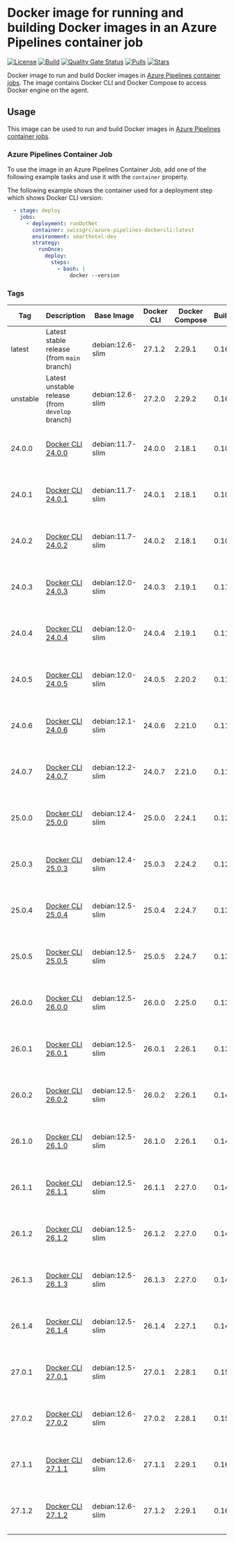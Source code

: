# Docker image for running and building Docker images in an Azure Pipelines container job

<!-- markdownlint-disable MD013 -->
[![License](https://img.shields.io/badge/license-MIT-blue.svg?style=flat-square)](https://github.com/swissgrc/docker-azure-pipelines-dockercli/blob/main/LICENSE) [![Build](https://img.shields.io/github/actions/workflow/status/swissgrc/docker-azure-pipelines-dockercli/publish.yml?branch=develop&style=flat-square)](https://github.com/swissgrc/docker-azure-pipelines-dockercli/actions/workflows/publish.yml) [![Quality Gate Status](https://sonarcloud.io/api/project_badges/measure?project=swissgrc_docker-azure-pipelines-dockercli&metric=alert_status)](https://sonarcloud.io/summary/new_code?id=swissgrc_docker-azure-pipelines-dockercli) [![Pulls](https://img.shields.io/docker/pulls/swissgrc/azure-pipelines-dockercli.svg?style=flat-square)](https://hub.docker.com/r/swissgrc/azure-pipelines-dockercli) [![Stars](https://img.shields.io/docker/stars/swissgrc/azure-pipelines-dockercli.svg?style=flat-square)](https://hub.docker.com/r/swissgrc/azure-pipelines-dockercli)
<!-- markdownlint-restore -->

Docker image to run and build Docker images in [Azure Pipelines container jobs].
The image contains Docker CLI and Docker Compose to access Docker engine on the agent.

## Usage

This image can be used to run and build Docker images in [Azure Pipelines container jobs].

### Azure Pipelines Container Job

To use the image in an Azure Pipelines Container Job, add one of the following example tasks and use it with the `container` property.

The following example shows the container used for a deployment step which shows Docker CLI version:

```yaml
  - stage: deploy
    jobs:
      - deployment: runDotNet
        container: swissgrc/azure-pipelines-dockercli:latest
        environment: smarthotel-dev
        strategy:
          runOnce:
            deploy:
              steps:
                - bash: |
                    docker --version
```

### Tags

| Tag        | Description                                                                  | Base Image       | Docker CLI | Docker Compose | BuildX | Size                                                                                                                               |
|------------|------------------------------------------------------------------------------|------------------|------------|----------------|--------|------------------------------------------------------------------------------------------------------------------------------------|
| latest     | Latest stable release (from `main` branch)                                   | debian:12.6-slim | 27.1.2     | 2.29.1         | 0.16.2 | ![Docker Image Size (tag)](https://img.shields.io/docker/image-size/swissgrc/azure-pipelines-dockercli/latest?style=flat-square)   |
| unstable   | Latest unstable release (from `develop` branch)                              | debian:12.6-slim | 27.2.0     | 2.29.2         | 0.16.2 | ![Docker Image Size (tag)](https://img.shields.io/docker/image-size/swissgrc/azure-pipelines-dockercli/unstable?style=flat-square) |
| 24.0.0     | [Docker CLI 24.0.0](https://docs.docker.com/engine/release-notes/24.0/#2400) | debian:11.7-slim | 24.0.0     | 2.18.1         | 0.10.4 | ![Docker Image Size (tag)](https://img.shields.io/docker/image-size/swissgrc/azure-pipelines-dockercli/24.0.0?style=flat-square)   |
| 24.0.1     | [Docker CLI 24.0.1](https://docs.docker.com/engine/release-notes/24.0/#2401) | debian:11.7-slim | 24.0.1     | 2.18.1         | 0.10.4 | ![Docker Image Size (tag)](https://img.shields.io/docker/image-size/swissgrc/azure-pipelines-dockercli/24.0.1?style=flat-square)   |
| 24.0.2     | [Docker CLI 24.0.2](https://docs.docker.com/engine/release-notes/24.0/#2402) | debian:11.7-slim | 24.0.2     | 2.18.1         | 0.10.5 | ![Docker Image Size (tag)](https://img.shields.io/docker/image-size/swissgrc/azure-pipelines-dockercli/24.0.2?style=flat-square)   |
| 24.0.3     | [Docker CLI 24.0.3](https://docs.docker.com/engine/release-notes/24.0/#2403) | debian:12.0-slim | 24.0.3     | 2.19.1         | 0.11.1 | ![Docker Image Size (tag)](https://img.shields.io/docker/image-size/swissgrc/azure-pipelines-dockercli/24.0.3?style=flat-square)   |
| 24.0.4     | [Docker CLI 24.0.4](https://docs.docker.com/engine/release-notes/24.0/#2404) | debian:12.0-slim | 24.0.4     | 2.19.1         | 0.11.1 | ![Docker Image Size (tag)](https://img.shields.io/docker/image-size/swissgrc/azure-pipelines-dockercli/24.0.4?style=flat-square)   |
| 24.0.5     | [Docker CLI 24.0.5](https://docs.docker.com/engine/release-notes/24.0/#2405) | debian:12.0-slim | 24.0.5     | 2.20.2         | 0.11.2 | ![Docker Image Size (tag)](https://img.shields.io/docker/image-size/swissgrc/azure-pipelines-dockercli/24.0.5?style=flat-square)   |
| 24.0.6     | [Docker CLI 24.0.6](https://docs.docker.com/engine/release-notes/24.0/#2406) | debian:12.1-slim | 24.0.6     | 2.21.0         | 0.11.2 | ![Docker Image Size (tag)](https://img.shields.io/docker/image-size/swissgrc/azure-pipelines-dockercli/24.0.6?style=flat-square)   |
| 24.0.7     | [Docker CLI 24.0.7](https://docs.docker.com/engine/release-notes/24.0/#2407) | debian:12.2-slim | 24.0.7     | 2.21.0         | 0.11.2 | ![Docker Image Size (tag)](https://img.shields.io/docker/image-size/swissgrc/azure-pipelines-dockercli/24.0.7?style=flat-square)   |
| 25.0.0     | [Docker CLI 25.0.0](https://docs.docker.com/engine/release-notes/25.0/#2500) | debian:12.4-slim | 25.0.0     | 2.24.1         | 0.12.1 | ![Docker Image Size (tag)](https://img.shields.io/docker/image-size/swissgrc/azure-pipelines-dockercli/25.0.0?style=flat-square)   |
| 25.0.3     | [Docker CLI 25.0.3](https://docs.docker.com/engine/release-notes/25.0/#2503) | debian:12.4-slim | 25.0.3     | 2.24.2         | 0.12.1 | ![Docker Image Size (tag)](https://img.shields.io/docker/image-size/swissgrc/azure-pipelines-dockercli/25.0.3?style=flat-square)   |
| 25.0.4     | [Docker CLI 25.0.4](https://docs.docker.com/engine/release-notes/25.0/#2504) | debian:12.5-slim | 25.0.4     | 2.24.7         | 0.13.0 | ![Docker Image Size (tag)](https://img.shields.io/docker/image-size/swissgrc/azure-pipelines-dockercli/25.0.4?style=flat-square)   |
| 25.0.5     | [Docker CLI 25.0.5](https://docs.docker.com/engine/release-notes/25.0/#2505) | debian:12.5-slim | 25.0.5     | 2.24.7         | 0.13.1 | ![Docker Image Size (tag)](https://img.shields.io/docker/image-size/swissgrc/azure-pipelines-dockercli/25.0.5?style=flat-square)   |
| 26.0.0     | [Docker CLI 26.0.0](https://docs.docker.com/engine/release-notes/26.0/#2600) | debian:12.5-slim | 26.0.0     | 2.25.0         | 0.13.1 | ![Docker Image Size (tag)](https://img.shields.io/docker/image-size/swissgrc/azure-pipelines-dockercli/26.0.0?style=flat-square)   |
| 26.0.1     | [Docker CLI 26.0.1](https://docs.docker.com/engine/release-notes/26.0/#2601) | debian:12.5-slim | 26.0.1     | 2.26.1         | 0.13.1 | ![Docker Image Size (tag)](https://img.shields.io/docker/image-size/swissgrc/azure-pipelines-dockercli/26.0.1?style=flat-square)   |
| 26.0.2     | [Docker CLI 26.0.2](https://docs.docker.com/engine/release-notes/26.0/#2602) | debian:12.5-slim | 26.0.2     | 2.26.1         | 0.14.0 | ![Docker Image Size (tag)](https://img.shields.io/docker/image-size/swissgrc/azure-pipelines-dockercli/26.0.2?style=flat-square)   |
| 26.1.0     | [Docker CLI 26.1.0](https://docs.docker.com/engine/release-notes/26.1/#2610) | debian:12.5-slim | 26.1.0     | 2.26.1         | 0.14.0 | ![Docker Image Size (tag)](https://img.shields.io/docker/image-size/swissgrc/azure-pipelines-dockercli/26.1.0?style=flat-square)   |
| 26.1.1     | [Docker CLI 26.1.1](https://docs.docker.com/engine/release-notes/26.1/#2611) | debian:12.5-slim | 26.1.1     | 2.27.0         | 0.14.0 | ![Docker Image Size (tag)](https://img.shields.io/docker/image-size/swissgrc/azure-pipelines-dockercli/26.1.1?style=flat-square)   |
| 26.1.2     | [Docker CLI 26.1.2](https://docs.docker.com/engine/release-notes/26.1/#2612) | debian:12.5-slim | 26.1.2     | 2.27.0         | 0.14.0 | ![Docker Image Size (tag)](https://img.shields.io/docker/image-size/swissgrc/azure-pipelines-dockercli/26.1.2?style=flat-square)   |
| 26.1.3     | [Docker CLI 26.1.3](https://docs.docker.com/engine/release-notes/26.1/#2613) | debian:12.5-slim | 26.1.3     | 2.27.0         | 0.14.0 | ![Docker Image Size (tag)](https://img.shields.io/docker/image-size/swissgrc/azure-pipelines-dockercli/26.1.3?style=flat-square)   |
| 26.1.4     | [Docker CLI 26.1.4](https://docs.docker.com/engine/release-notes/26.1/#2614) | debian:12.5-slim | 26.1.4     | 2.27.1         | 0.14.1 | ![Docker Image Size (tag)](https://img.shields.io/docker/image-size/swissgrc/azure-pipelines-dockercli/26.1.4?style=flat-square)   |
| 27.0.1     | [Docker CLI 27.0.1](https://docs.docker.com/engine/release-notes/27.1/#2701) | debian:12.5-slim | 27.0.1     | 2.28.1         | 0.15.1 | ![Docker Image Size (tag)](https://img.shields.io/docker/image-size/swissgrc/azure-pipelines-dockercli/27.0.1?style=flat-square)   |
| 27.0.2     | [Docker CLI 27.0.2](https://docs.docker.com/engine/release-notes/27.1/#2702) | debian:12.6-slim | 27.0.2     | 2.28.1         | 0.15.1 | ![Docker Image Size (tag)](https://img.shields.io/docker/image-size/swissgrc/azure-pipelines-dockercli/27.0.2?style=flat-square)   |
| 27.1.1     | [Docker CLI 27.1.1](https://docs.docker.com/engine/release-notes/27.1/#2711) | debian:12.6-slim | 27.1.1     | 2.29.1         | 0.16.1 | ![Docker Image Size (tag)](https://img.shields.io/docker/image-size/swissgrc/azure-pipelines-dockercli/27.1.1?style=flat-square)   |
| 27.1.2     | [Docker CLI 27.1.2](https://docs.docker.com/engine/release-notes/27.1/#2712) | debian:12.6-slim | 27.1.2     | 2.29.1         | 0.16.2 | ![Docker Image Size (tag)](https://img.shields.io/docker/image-size/swissgrc/azure-pipelines-dockercli/27.1.2?style=flat-square)   |

[Azure Pipelines container jobs]: https://docs.microsoft.com/en-us/azure/devops/pipelines/process/container-phases

